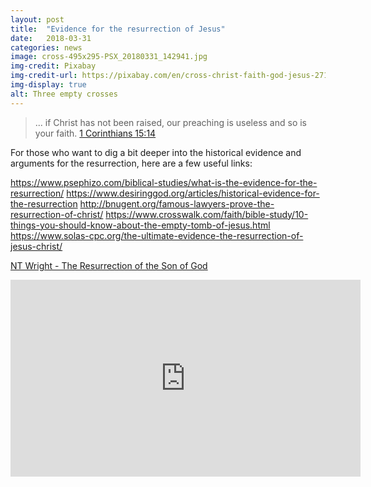```yaml
---
layout: post
title:  "Evidence for the resurrection of Jesus"
date:   2018-03-31
categories: news
image: cross-495x295-PSX_20180331_142941.jpg
img-credit: Pixabay
img-credit-url: https://pixabay.com/en/cross-christ-faith-god-jesus-2713356/
img-display: true
alt: Three empty crosses
---
```

> ... if Christ has not been raised, our preaching is useless and so is your faith.
> <a href="https://www.biblegateway.com/passage/?search=1+Corinthians+15&version=NIVUK" target="_blank" title="Bible Gateway">1 Corinthians 15:14</a>

For those who want to dig a bit deeper into the historical evidence and arguments for the resurrection, here are a few useful links:

https://www.psephizo.com/biblical-studies/what-is-the-evidence-for-the-resurrection/
https://www.desiringgod.org/articles/historical-evidence-for-the-resurrection
http://bnugent.org/famous-lawyers-prove-the-resurrection-of-christ/
https://www.crosswalk.com/faith/bible-study/10-things-you-should-know-about-the-empty-tomb-of-jesus.html
https://www.solas-cpc.org/the-ultimate-evidence-the-resurrection-of-jesus-christ/

<a href="https://www.amazon.co.uk/Resurrection-Son-Christian-Origin-Question/dp/0281055505" target="_blank">NT Wright - The Resurrection of the Son of God</a>

<iframe width="560" height="315" src="https://www.youtube.com/embed/e2rAGimw2hY?rel=0" frameborder="0" allow="autoplay; encrypted-media" allowfullscreen></iframe>
